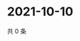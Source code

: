 # 2021-10-10

共 0 条

<!-- BEGIN WEIBO -->
<!-- 最后更新时间 Sun Oct 10 2021 07:13:09 GMT+0800 (China Standard Time) -->

<!-- END WEIBO -->

